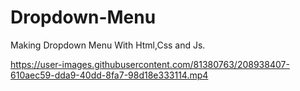 # Dropdown-Menu
Making Dropdown Menu With Html,Css and Js.

https://user-images.githubusercontent.com/81380763/208938407-610aec59-dda9-40dd-8fa7-98d18e333114.mp4

